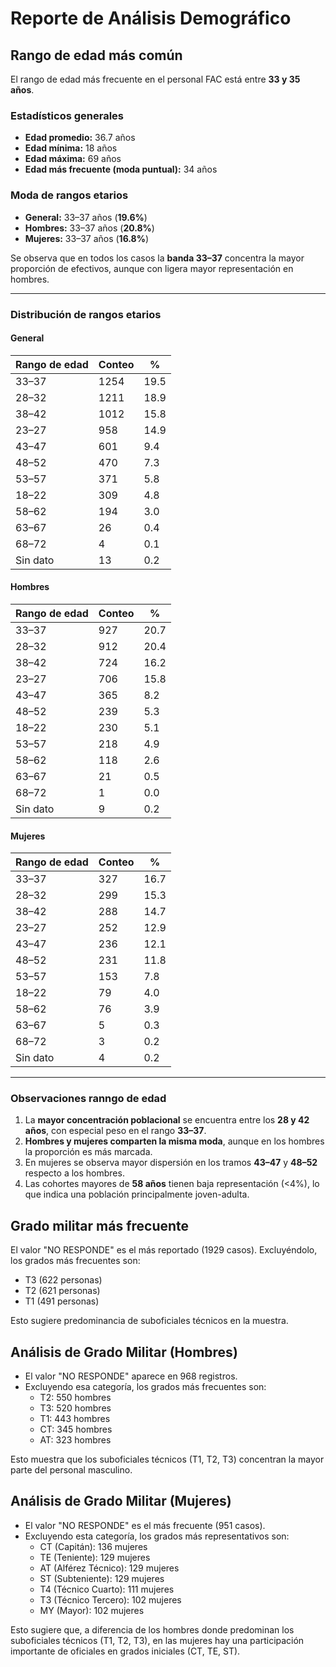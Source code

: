 # Reporte de Análisis Demográfico

## Rango de edad más común
El rango de edad más frecuente en el personal FAC está entre **33 y 35 años**.

### Estadísticos generales
- **Edad promedio:** 36.7 años  
- **Edad mínima:** 18 años  
- **Edad máxima:** 69 años  
- **Edad más frecuente (moda puntual):** 34 años

### Moda de rangos etarios
- **General:** 33–37 años (**19.6%**)
- **Hombres:** 33–37 años (**20.8%**)  
- **Mujeres:** 33–37 años (**16.8%**)  

Se observa que en todos los casos la **banda 33–37** concentra la mayor proporción de efectivos, aunque con ligera mayor representación en hombres.

---
### Distribución de rangos etarios

#### General
| Rango de edad | Conteo | % |
|---------------|--------|----|
| 33–37 | 1254 | 19.5 |
| 28–32 | 1211 | 18.9 |
| 38–42 | 1012 | 15.8 |
| 23–27 | 958  | 14.9 |
| 43–47 | 601  | 9.4  |
| 48–52 | 470  | 7.3  |
| 53–57 | 371  | 5.8  |
| 18–22 | 309  | 4.8  |
| 58–62 | 194  | 3.0  |
| 63–67 | 26   | 0.4  |
| 68–72 | 4    | 0.1  |
| Sin dato | 13 | 0.2  |

#### Hombres
| Rango de edad | Conteo | % |
|---------------|--------|----|
| 33–37 | 927 | 20.7 |
| 28–32 | 912 | 20.4 |
| 38–42 | 724 | 16.2 |
| 23–27 | 706 | 15.8 |
| 43–47 | 365 | 8.2 |
| 48–52 | 239 | 5.3 |
| 18–22 | 230 | 5.1 |
| 53–57 | 218 | 4.9 |
| 58–62 | 118 | 2.6 |
| 63–67 | 21  | 0.5 |
| 68–72 | 1   | 0.0 |
| Sin dato | 9 | 0.2 |

#### Mujeres
| Rango de edad | Conteo | % |
|---------------|--------|----|
| 33–37 | 327 | 16.7 |
| 28–32 | 299 | 15.3 |
| 38–42 | 288 | 14.7 |
| 23–27 | 252 | 12.9 |
| 43–47 | 236 | 12.1 |
| 48–52 | 231 | 11.8 |
| 53–57 | 153 | 7.8 |
| 18–22 | 79  | 4.0 |
| 58–62 | 76  | 3.9 |
| 63–67 | 5   | 0.3 |
| 68–72 | 3   | 0.2 |
| Sin dato | 4 | 0.2 |

---

### Observaciones ranngo de edad
1. La **mayor concentración poblacional** se encuentra entre los **28 y 42 años**, con especial peso en el rango **33–37**.  
2. **Hombres y mujeres comparten la misma moda**, aunque en los hombres la proporción es más marcada.  
3. En mujeres se observa mayor dispersión en los tramos **43–47** y **48–52** respecto a los hombres.  
4. Las cohortes mayores de **58 años** tienen baja representación (<4%), lo que indica una población principalmente joven-adulta.  


## Grado militar más frecuente
El valor "NO RESPONDE" es el más reportado (1929 casos). Excluyéndolo, los grados más frecuentes son:
- T3 (622 personas)
- T2 (621 personas)
- T1 (491 personas)

Esto sugiere predominancia de suboficiales técnicos en la muestra.

## Análisis de Grado Militar (Hombres)

- El valor "NO RESPONDE" aparece en 968 registros.
- Excluyendo esa categoría, los grados más frecuentes son:
  - T2: 550 hombres
  - T3: 520 hombres
  - T1: 443 hombres
  - CT: 345 hombres
  - AT: 323 hombres

Esto muestra que los suboficiales técnicos (T1, T2, T3) concentran la mayor parte del personal masculino.

## Análisis de Grado Militar (Mujeres)

- El valor "NO RESPONDE" es el más frecuente (951 casos).
- Excluyendo esta categoría, los grados más representativos son:
  - CT (Capitán): 136 mujeres
  - TE (Teniente): 129 mujeres
  - AT (Alférez Técnico): 129 mujeres
  - ST (Subteniente): 129 mujeres
  - T4 (Técnico Cuarto): 111 mujeres
  - T3 (Técnico Tercero): 102 mujeres
  - MY (Mayor): 102 mujeres

Esto sugiere que, a diferencia de los hombres donde predominan los suboficiales técnicos (T1, T2, T3), en las mujeres hay una participación importante de oficiales en grados iniciales (CT, TE, ST).

